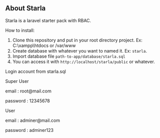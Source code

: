 ## About Starla

Starla is a laravel starter pack with RBAC.

<p>How to install:</p>

<ol>
<li>Clone this repository and put in your root directory project. Ex: C:\xampp\htdocs or /var/www</li>
<li>Create database with whatever you want to named it. Ex: <code>starla</code>.</li>
<li>Import database file <code>path-to-app/database/starla.sql</code></li>
<li>You can access it with <code>http://localhost/starla/public</code> or whatever.</li>
</ol>

<p>Login account from starla.sql</p>
<p>Super User</p>
<p>email : root@mail.com</p>
<p>password : 12345678</p>
<p>User</p>
<p>email : adminer@mail.com</p>
<p>password : adminer123</p>
